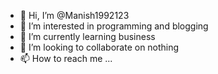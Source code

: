 - 👋 Hi, I’m @Manish1992123
- 👀 I’m interested in programming and blogging 
- 🌱 I’m currently learning business 
- 💞️ I’m looking to collaborate on nothing 
- 📫 How to reach me ...

<!---
Manish1992123/Manish1992123 is a ✨ special ✨ repository because its `README.md` (this file) appears on your GitHub profile.
You can click the Preview link to take a look at your changes.
--->
